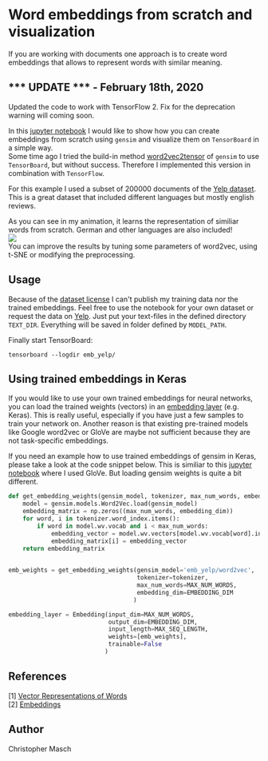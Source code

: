 # Word embeddings from scratch and visualization
If you are working with documents one approach is to create word embeddings that allows to represent words with similar meaning.

## *** UPDATE *** - February 18th, 2020
Updated the code to work with TensorFlow 2. Fix for the deprecation warning will coming soon.

In this [jupyter notebook](https://github.com/cmasch/word-embeddings-from-scratch/blob/master/Create_Embeddings.ipynb) I would like to show how you can create embeddings from scratch using `gensim` and visualize them on `TensorBoard` in a simple way.<br>
Some time ago I tried the build-in method [word2vec2tensor](https://radimrehurek.com/gensim/scripts/word2vec2tensor.html) of `gensim` to use `TensorBoard`, but without success. Therefore I implemented this version in combination with `TensorFlow`.

For this example I used a subset of 200000 documents of the [Yelp dataset](https://www.yelp.com/dataset). This is a great dataset that included different languages but mostly english reviews.<br>

As you can see in my animation, it learns the representation of similiar words from scratch. German and other languages are also included!<br>
<img src="./embedding.gif"><br>
You can improve the results by tuning some parameters of word2vec, using t-SNE or modifying the preprocessing.

## Usage
Because of the [dataset license](https://s3-media2.fl.yelpcdn.com/assets/srv0/engineering_pages/e926cc12796d/assets/vendor/yelp-dataset-license.pdf) I can't publish my training data nor the trained embeddings. Feel free to use the notebook for your own dataset or request the data on [Yelp](https://www.yelp.com/dataset).
Just put your text-files in the defined directory `TEXT_DIR`. Everything will be saved in folder defined by `MODEL_PATH`.

Finally start TensorBoard:
```
tensorboard --logdir emb_yelp/
```

## Using trained embeddings in Keras
If you would like to use your own trained embeddings for neural networks, you can load the trained weights (vectors) in an [embedding layer](https://keras.io/layers/embeddings/) (e.g. Keras). This is really useful, especially if you have just a few samples to train your network on. Another reason is that existing pre-trained models like Google word2vec or GloVe are maybe not sufficient because they are not task-specific embeddings.

If you need an example how to use trained embeddings of gensim in Keras, please take a look at the code snippet below. This is similiar to this [jupyter notebook](https://github.com/cmasch/cnn-text-classification/blob/master/Evaluation.ipynb) where I used GloVe. But loading gensim weights is quite a bit different.

```python
def get_embedding_weights(gensim_model, tokenizer, max_num_words, embedding_dim):
    model = gensim.models.Word2Vec.load(gensim_model)
    embedding_matrix = np.zeros((max_num_words, embedding_dim))
    for word, i in tokenizer.word_index.items():
        if word in model.wv.vocab and i < max_num_words:
            embedding_vector = model.wv.vectors[model.wv.vocab[word].index]
            embedding_matrix[i] = embedding_vector
    return embedding_matrix
    

emb_weights = get_embedding_weights(gensim_model='emb_yelp/word2vec',
                                    tokenizer=tokenizer,
                                    max_num_words=MAX_NUM_WORDS,
                                    embedding_dim=EMBEDDING_DIM
                                   )

embedding_layer = Embedding(input_dim=MAX_NUM_WORDS,
                            output_dim=EMBEDDING_DIM,
                            input_length=MAX_SEQ_LENGTH,
                            weights=[emb_weights],
                            trainable=False
                           )
```

## References
[1] [Vector Representations of Words](https://www.tensorflow.org/tutorials/word2vec)<br>
[2] [Embeddings](https://www.tensorflow.org/programmers_guide/embedding)

## Author
Christopher Masch

